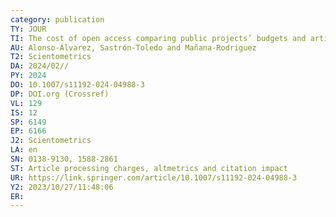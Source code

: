 ```yaml
---
category: publication
TY: JOUR
TI: The cost of open access comparing public projects’ budgets and article processing charges expenditure
AU: Alonso-Álvarez, Sastrón-Toledo and Mañana-Rodriguez 
T2: Scientometrics
DA: 2024/02//
PY: 2024
DO: 10.1007/s11192-024-04988-3
DP: DOI.org (Crossref)
VL: 129
IS: 12
SP: 6149
EP: 6166
J2: Scientometrics
LA: en
SN: 0138-9130, 1588-2861
ST: Article processing charges, altmetrics and citation impact
UR: https://link.springer.com/article/10.1007/s11192-024-04988-3
Y2: 2023/10/27/11:48:06
ER: 
---
```


